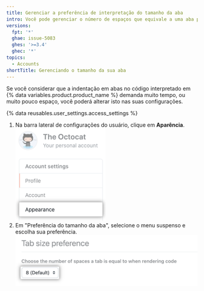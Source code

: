 ```yaml
---
title: Gerenciar a preferência de interpretação do tamanho da aba
intro: Você pode gerenciar o número de espaços que equivale a uma aba para a sua conta de usuário.
versions:
  fpt: '*'
  ghae: issue-5083
  ghes: '>=3.4'
  ghec: '*'
topics:
  - Accounts
shortTitle: Gerenciando o tamanho da sua aba
---
```


Se você considerar que a indentação em abas no código interpretado em {% data variables.product.product_name %} demanda muito tempo, ou muito pouco espaço, você poderá alterar isto nas suas configurações.

{% data reusables.user_settings.access_settings %}
1. Na barra lateral de configurações do usuário, clique em **Aparência**. ![Aba "Aparência" na barra lateral de configurações do usuário](/assets/images/help/settings/appearance-tab.png)
2. Em "Preferência do tamanho da aba", selecione o menu suspenso e escolha sua preferência. ![Botão de preferência do tamanho da aba](/assets/images/help/settings/tab-size-preference.png)
